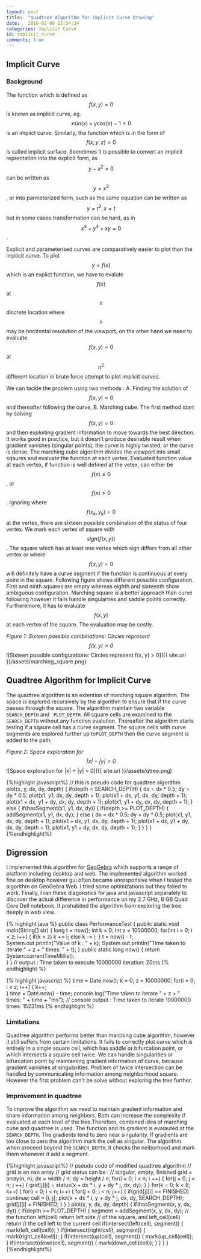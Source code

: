 ```yaml
---
layout: post
title:  "Quadtree Algorithm for Implicit Curve Drawing"
date:   2016-02-08 22:34:34
categories: Implicit Curve
id: implicit_curve
comments: true
---
```

## Implicit Curve

### Background

The function which is defined as $$ f(x, y) = 0 $$ is known as
implicit curve, eg. $$ x sin(x) + y cos(x) - 1 = 0 $$ is an implict curve. 
Similarly, the function which is in the form of $$ f(x, y, z) = 0 $$ is called
implicit surface. Sometimes it is possible to convert an implicit reprentation
into the explicit form, as $$ y - x^2 = 0 $$ can be written as $$ y = x^2 $$, or
into parmeterized form, such as the same equation can be written as $$ y = t^2, x = t $$
but in some cases transformation can be hard, as in $$ x^4 + y^4 + xy = 0 $$. 

Explicit and parameterised curves are comparatively easier to plot than the 
implicit curve. To plot $$ y = f(x) $$ which is an explict function, we have 
to evalute $$ f(x) $$ at $$ n $$ discrete location where $$ n $$ may be horizontal
resolution of the viewport, on the other hand we need to evaluate $$ f(x, y) = 0 $$
at $$ n^2 $$ different location in brute force attempt to plot implicit curves.

We can tackle the problem using two methods : A. Finding the solution of 
$$ f(x, y) = 0 $$ and thereafter following the curve, B. Marching cube. The first
method start by solving $$ f(x, y) = 0 $$ and then exploiting gradient information
to move towards the best direction. It works good in practice, but it doesn't produce
desirable result when gradient vanishes (singular points), the curve is highly
twisted, or the curve is dense. The marching cube algorithm divides the viewport into
small sqaures and evaluate the function at each vertex. Evaluated function value at each
vertex, if function is well defined at the vetex, can either be $$ f(x) \le 0 $$, or 
$$ f(x) \gt 0 $$. Ignoring where $$ f(x_k, y_k) = 0 $$ at the vertex, there are sixteen possible combination of the status of four vertex. We mark each vertex of square with 
$$ sign(f(x, y)) $$. The square which has at least one vertex which sign differs from
all other vertex or where $$ f(x, y) = 0 $$ will definitely have a curve segment if 
the function is continuous at every point in the square. Following figure shows different
possible configuration. First and ninth squares are empty whereas eighth and sixteenth 
show ambiguous configuration. Marching square is a better approach than curve following
however it fails handle singularties and saddle points correctly. Furtheremore, it has to evaluate $$ f(x, y) $$ at each vertex of the square. The evaluation may be costly. 

_Figure 1: Sixteen possible combinations: Circles represent $$ f(x, y) > 0 $$_
![Sixteen possible configurations: Circles represent f(x, y) > 0]({{ site.url }}/assets/marching_square.png)

Quadtree Algorithm for Implicit Curve
---
The quadtree algorithm is an extention of marching square algorithm. The space is
explored recursively by the algorithm to ensure that if the curve passes through the
square. The algorithm maintain two variable <code>SEARCH_DEPTH</code> and <code>
PLOT_DEPTH</code>. All square cells are examined to the <code>SEARCH_DEPTH</code> without any function evalution. Thereafter the algorithm starts testing if a sqaure
cell has a curve segment. The square cells with curve segments are explored further up to<code>PLOT_DEPTH</code> then the curve segment is added to the path.

_Figure 2: Space exploration for $$ |x| - |y| = 0 $$_
![Space exploration for \|x\| + \|y\| = 0]({{ site.url }}/assets/qtree.png)

{%highlight javascript%}
// this is pseudo code for quadtree algorithm
plot(x, y, dx, dy, depth) {
    if(depth < SEARCH_DEPTH) {
        dx = dx * 0.5;
        dy = dy * 0.5;
        plot(x1, y1, dx, dy, depth + 1);
        plot(x1 + dx, y1, dx, dy, depth + 1);
        plot(x1 + dx, y1 + dy, dx, dy, depth + 1);
        plot(x1, y1 + dy, dx, dy, depth + 1);
    } else {
        if(hasSegment(x1, y1, dx, dy)) {
            if(depth >= PLOT_DEPTH) {
                addSegment(x1, y1, dx, dy);
            } else {
                dx = dx * 0.5;
                dy = dy * 0.5;
                plot(x1, y1, dx, dy, depth + 1);
                plot(x1 + dx, y1, dx, dy, depth + 1);
                plot(x1 + dx, y1 + dy, dx, dy, depth + 1);
                plot(x1, y1 + dy, dx, dy, depth + 1);
            }
        }
    }
}
{%endhighlight%}

Digression
---
I implemented this algorithm for [GeoGebra](http://www.geogebra.org "GeoGebra") which supports a range of platform including desktop and web. The implemented algorithm worked fine on desktop however gui often became unresponsive when I tested the algorithm on GeoGebra Web. I tried some optimizations but they failed to work. Finally, I ran these diagonstics for java and javascript separately to discover the actual difference in performance on my 2.7 GHz, 8 GB Quad Core
Dell notebook. It prohabited the algorithm from exploring the tree deeply in web view.

{% highlight java %}
public class PerformanceTest {
    public static void main(String[] str) {
        long t = now();
        int k = 0;
        int z = 10000000;
        for(int i = 0; i < z; i++) {
            if(k < z) k += i;
            else k -= i;
        }
        t = now() - t;
        System.out.println("Value of k : " + k);
        System.out.println("Time taken to iterate " + z + " times: " + t);
    }
    public static long now() {
        return System.currentTimeMillis();	
    }
}
// output : Time taken to execute 10000000 iteration: 20ms
{% endhighlight %}

{% highlight javascript %}
time = Date.now();
k = 0;
z = 10000000;
for(i = 0; i < z; i++) {
    k++;		
}
time = Date.now() - time;
console.log("Time taken to iterate " + z + " times: " + time + "ms");
// console output : Time taken to iterate 10000000 times: 15231ms
{% endhighlight %}

### Limitations
Quadtree algorithm performs better than marching cube algorithm, however it still suffers from certain limitations. It fails to correctly plot curve which is entirely in a single square cell, which has saddle or bifurcation point, or which intersects a square cell twice. We can handle singularities or bifurcation point by maintaining gradient information of curve, because gradient vanishes at singularities. Problem of twice intersection can be handled by communicating information among neighborhood square.
However the first problem can't be solve without exploring the tree further.

### Improvement in quadtree
To improve the algorithm we need to maintain gradient information and share information among neighbors. Both can increase the complexity if evaluated at each level of the tree.Therefore, combined idea of marching cube and quadtree is used. The function and its gradient is evalauted at the <code>SEARCH_DEPTH</code>. The gradients tend to zero near singularity. If gradients are too close to zero the algorithm mark the cell as singular. The algorithm when proceed beyond the <code>SEARCH_DEPTH</code>, it checks the neiborhood and mark them whenever it add a segment.

{%highlight javascript%}
// pseudo code of modified quadtree algorithm
// grid is an nxn array
// grid status can be : 
// singular, empty, finished
grid = array(n, n);
dx = width / n;
dy = height / n;
for(i = 0; i < n; i ++) {
    for(j = 0; j < n; j ++) {
        grid[j][i] = status(x + dx * i, y + dy * j, dx, dy);
    }
}
for(k = 0; k < 8; k++) {
    for(i = 0; i < n; i++) {
        for(j = 0; j < n; j++) {
            if(grid[j][i] == FINISHED) continue;
            cell = [i, j];
            plot(x + dx * i, y + dy * j, dx, dy, SEARCH_DEPTH);
            grid[j][i] = FINISHED;
        }
    }
}
plot(x, y, dx, dy, depth) {
    if(hasSegment(x, y, dx, dy)) {
        if(depth >= PLOT_DEPTH) {
            segment = addSegment(x, y, dx, dy);
            // the function left(cell) return left side 
            // of the square, and left_cell(cell) return
            // the cell left to the current cell
            if(intersect(left(cell), segment)) {
                mark(left_cell(cell));
            }
            if(intersect(right(cell), segment)) {
                mark(right_cell(cell));
            }
            if(intersect(up(cell), segment)) {
                mark(up_cell(cell));
            }
            if(intersect(down(cell), segment)) {
                mark(down_cell(cell));
            }
        }
    }
}
{%endhighlight%}